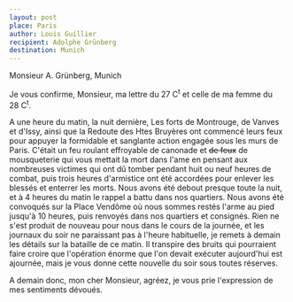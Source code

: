 ```yaml
---
layout: post
place: Paris
author: Louis Guillier
recipient: Adolphe Grünberg
destination: Munich
---
```


Monsieur A. Grünberg, Munich


Je vous confirme, Monsieur, ma lettre du 27 C<sup>t</sup> et celle de ma femme du 28 C<sup>t</sup>.

A une heure du matin, la nuit dernière, Les forts de Montrouge, de Vanves et
d'Issy, ainsi que la Redoute des Htes Bruyères ont commencé leurs feux pour
appuyer la formidable et sanglante action engagée sous les murs de Paris.
C'était un feu roulant effroyable de canonade et <strike>de feux</strike> de
mousqueterie qui vous mettait la mort dans l'ame en pensant aux nombreuses
victimes qui ont dû tomber pendant huit ou neuf heures de combat, puis trois
heures d'armistice ont été accordées pour enlever les blessés et enterrer les morts.
Nous avons été debout presque toute la nuit, et à 4 heures du matin le rappel
a battu dans nos quartiers.
Nous avons été convoqués sur la Place Vendôme où nous sommes restés l'arme au
pied jusqu'à 10 heures, puis renvoyés dans nos quartiers et consignés.
Rien ne s'est produit de nouveau pour nous dans le cours de la journée, et les
journaux du soir ne paraissant pas à l'heure habituelle, je remets à demain les
détails sur la bataille de ce matin.
Il transpire des bruits qui pourraient faire croire que l'opération énorme que
l'on devait exécuter aujourd'hui est ajournée, mais je vous donne cette
nouvelle du soir sous toutes réserves.

A demain donc, mon cher Monsieur, agréez, je vous prie l'expression de mes
sentiments dévoués.
